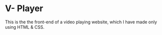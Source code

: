 # V- Player
This is the the front-end of a video playing website, which I have made only using HTML & CSS.
